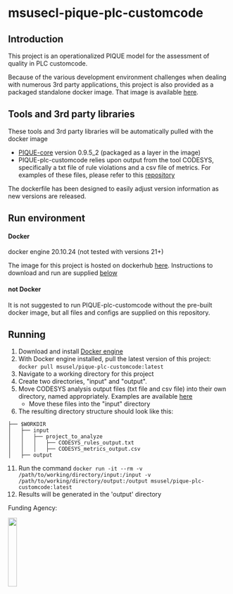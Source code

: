 # msusecl-pique-plc-customcode

## Introduction
This project is an operationalized PIQUE model for the assessment of quality in PLC customcode.

Because of the various development environment challenges when dealing with numerous 3rd party applications,
this project is also provided as a packaged standalone docker image. That image is available
[here](https://hub.docker.com/repository/docker/msusel/pique-plc-customcode/general).

## Tools and 3rd party libraries
These tools and 3rd party libraries will be automatically pulled with the docker image
* [PIQUE-core](https://github.com/MSUSEL/msusel-pique) version 0.9.5_2 (packaged as a layer in the image)
* PIQUE-plc-customcode relies upon output from the tool CODESYS, specifically a txt file of rule violations and a csv file of metrics. 
For examples of these files, please refer to this [repository](https://github.com/MSUSEL/benchmarks/tree/main/plc-customcode/codesys-output) 

The dockerfile has been designed to easily adjust version information as new versions are released.

## Run environment
#### Docker
docker engine 20.10.24 (not tested with versions 21+)

The image for this project is hosted on dockerhub
[here](https://hub.docker.com/repository/docker/msusel/pique-plc-customcode/general). Instructions to download
and run are supplied [below](https://github.com/MSUSEL/msusecl-pique-plc-customcode/tree/master#running)


#### not Docker
It is not suggested to run PIQUE-plc-customcode without the pre-built docker image, but all files and configs
are supplied on this repository.


## Running
1. Download and install [Docker engine](https://docs.docker.com/engine/install/)
2. With Docker engine installed, pull the latest version of this project: `docker pull msusel/pique-plc-customcode:latest`
3. Navigate to a working directory for this project
4. Create two directories, "input" and "output". 
5. Move CODESYS analysis output files (txt file and csv file) into their own directory, named appropriately. Examples are available [here](https://github.com/MSUSEL/benchmarks/tree/main/plc-customcode/codesys-output)
   * Move these files into the "input" directory
6. The resulting directory structure should look like this:
```
├── $WORKDIR
│   ├── input
│   │   ├── project_to_analyze
│   │   │   ├── CODESYS_rules_output.txt
│   │   │   ├── CODESYS_metrics_output.csv
│   ├── output
```
11. Run the command `docker run -it --rm -v /path/to/working/directory/input:/input -v /path/to/working/directory/output:/output msusel/pique-plc-customcode:latest`
12. Results will be generated in the 'output' directory

Funding Agency:

[<img src="https://www.dhs.gov/sites/default/files/2023-03/ST_RGB_Hor_Blue_at20.svg" width="20%" height="20%">](https://www.dhs.gov/science-and-technology)